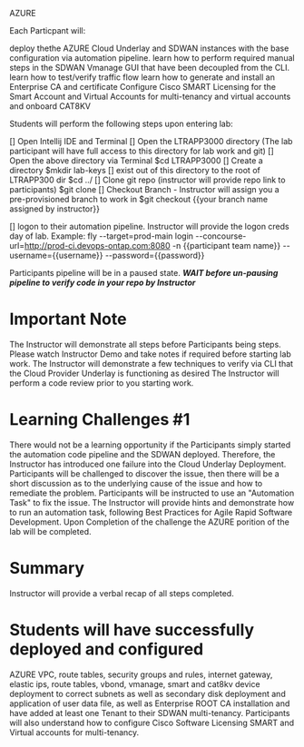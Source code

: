 AZURE

Each Particpant will:

deploy thethe AZURE Cloud Underlay and SDWAN instances with the base configuration via automation pipeline.
learn how to perform required manual steps in the SDWAN Vmanage GUI that have been decoupled from the CLI.
learn how to test/verify traffic flow 
learn how to generate and install an Enterprise CA and certificate
Configure Cisco SMART Licensing for the Smart Account and Virtual Accounts for multi-tenancy and virtual accounts and onboard CAT8KV



Students will perform the following steps upon entering lab:

[] Open Intellij IDE and Terminal
[] Open the LTRAPP3000 directory (The lab participant will have full access to this directory for lab work and git)
[] Open the above directory via Terminal
$cd LTRAPP3000
[] Create a directory
$mkdir lab-keys
[] exist out of this directory to the root of LTRAPP300 dir
$cd ../
[] Clone git repo (instructor will provide repo link to participants)
$git clone
[] Checkout Branch - Instructor will assign you a pre-provisioned branch to work in
$git checkout {{your branch name assigned by instructor}}

[] logon to their automation pipeline.
Instructor will provide the logon creds day of lab.
Example:
fly --target=prod-main login --concourse-url=http://prod-ci.devops-ontap.com:8080 -n {{participant team name}} --username={{username}} --password={{password}}

Participants pipeline will be in a paused state. 
*****WAIT before un-pausing pipeline to verify code in your repo by Instructor*****


Important Note
=============
The Instructor will demonstrate all  steps before Participants being steps. Please watch Instructor Demo and take notes if required before starting lab work.
The Instructor will demonstrate a few techniques to verify via CLI that the Cloud Provider Underlay is functioning as desired
The Instructor will perform a code review prior to you starting work.

Learning Challenges #1
=======================
There would not be a learning opportunity if the Participants simply started the automation code pipeline and the SDWAN deployed. 
Therefore, the Instructor has introduced one failure into the Cloud Underlay Deployment. 
Participants will be challenged to discover the issue, then there will be a short discussion as to the underlying cause of the issue and how to remediate the problem.
Participants will be instructed to use an "Automation Task" to fix the issue.
The Instructor will provide hints and demonstrate how to run an automation task, following Best Practices for Agile Rapid Software Development.
Upon Completion of the challenge the AZURE porition of the lab will be completed.

Summary 
======
Instructor will provide a verbal recap of all steps completed.

Students will have successfully deployed and configured
=====

AZURE VPC, route tables, security groups and rules, internet gateway, elastic ips, route tables, vbond, vmanage, smart and cat8kv device deployment to correct
subnets as well as secondary disk deployment and application of user data file, as well as Enterprise ROOT CA installation and have added at least one Tenant to their 
SDWAN multi-tenancy. Participants will also understand how to configure Cisco Software Licensing SMART and Virtual accounts for multi-tenancy.




